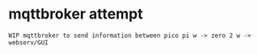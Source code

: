 # mqttbroker attempt

```
WIP mqttbroker to send information between pico pi w -> zero 2 w -> webserv/GUI
```
